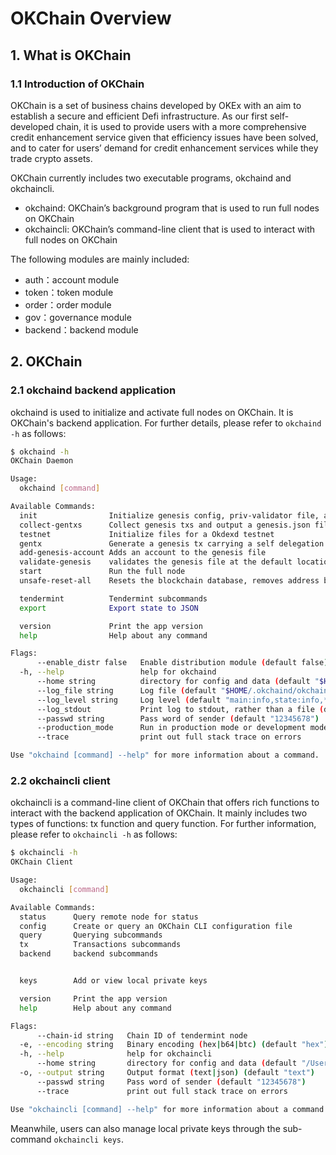 # OKChain Overview

## 1. What is OKChain
### 1.1 Introduction of OKChain
OKChain is a set of business chains developed by OKEx with an aim to establish a secure and efficient Defi infrastructure. As our first self-developed chain, it is used to provide users with a more comprehensive credit enhancement service given that efficiency issues have been solved, and to cater for users’ demand for credit enhancement services while they trade crypto assets.

OKChain currently includes two executable programs, okchaind and okchaincli.

* okchaind: OKChain’s background program that is used to run full nodes on OKChain
* okchaincli: OKChain’s command-line client that is used to interact with full nodes on OKChain

The following modules are mainly included:

* auth：account module
* token：token module
* order：order module
* gov：governance module
* backend：backend module
<!--
* staking：staking module
* distribution：distribution module
* upgrade：upgrade module
-->

## 2. OKChain
### 2.1 okchaind backend application
okchaind is used to initialize and activate full nodes on OKChain. It is OKChain's backend application. For further details, please refer to `okchaind -h` as follows:

```sh
$ okchaind -h
OKChain Daemon

Usage:
  okchaind [command]

Available Commands:
  init                Initialize genesis config, priv-validator file, and p2p-node file
  collect-gentxs      Collect genesis txs and output a genesis.json file
  testnet             Initialize files for a Okdexd testnet
  gentx               Generate a genesis tx carrying a self delegation
  add-genesis-account Adds an account to the genesis file
  validate-genesis    validates the genesis file at the default location or at the location passed as an arg
  start               Run the full node
  unsafe-reset-all    Resets the blockchain database, removes address book files, and resets priv_validator.json to the genesis state

  tendermint          Tendermint subcommands
  export              Export state to JSON

  version             Print the app version
  help                Help about any command

Flags:
      --enable_distr false   Enable distribution module (default false)
  -h, --help                 help for okchaind
      --home string          directory for config and data (default "$HOME/.okchaind")
      --log_file string      Log file (default "$HOME/.okchaind/okchaind.log")
      --log_level string     Log level (default "main:info,state:info,*:error")
      --log_stdout           Print log to stdout, rather than a file (default true)
      --passwd string        Pass word of sender (default "12345678")
      --production_mode      Run in production mode or development mode. (default "false")
      --trace                print out full stack trace on errors

Use "okchaind [command] --help" for more information about a command.
```
### 2.2 okchaincli client
okchaincli is a command-line client of OKChain that offers rich functions to interact with the backend application of OKChain. It mainly includes two types of functions: tx function and query function. For further information, please refer to `okchaincli -h` as follows:
```sh 
$ okchaincli -h
OKChain Client

Usage:
  okchaincli [command]

Available Commands:
  status      Query remote node for status
  config      Create or query an OKChain CLI configuration file
  query       Querying subcommands
  tx          Transactions subcommands
  backend     backend subcommands


  keys        Add or view local private keys

  version     Print the app version
  help        Help about any command

Flags:
      --chain-id string   Chain ID of tendermint node
  -e, --encoding string   Binary encoding (hex|b64|btc) (default "hex")
  -h, --help              help for okchaincli
      --home string       directory for config and data (default "/Users/hanxueyang/.okchaincli")
  -o, --output string     Output format (text|json) (default "text")
      --passwd string     Pass word of sender (default "12345678")
      --trace             print out full stack trace on errors

Use "okchaincli [command] --help" for more information about a command.
```
Meanwhile, users can also manage local private keys through the sub-command `okchaincli keys`.

